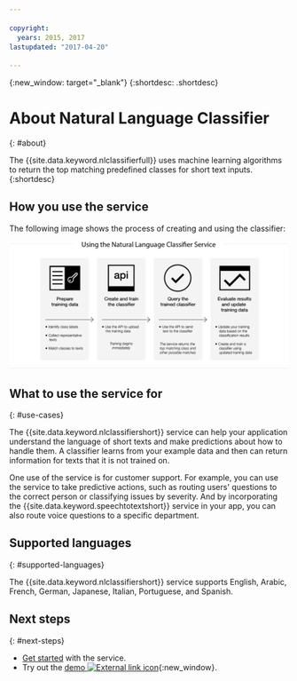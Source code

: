 ```yaml
---

copyright:
  years: 2015, 2017
lastupdated: "2017-04-20"

---
```


{:new_window: target="_blank"}
{:shortdesc: .shortdesc}

# About Natural Language Classifier
{: #about}

The {{site.data.keyword.nlclassifierfull}} uses machine learning algorithms to return the top matching predefined classes for short text inputs.
{:shortdesc}

## How you use the service

The following image shows the process of creating and using the classifier:

![Classification process](images/classifier_process.png)

## What to use the service for
{: #use-cases}

The {{site.data.keyword.nlclassifiershort}} service can help your application understand the language of short texts and make predictions about how to handle them. A classifier learns from your example data and then can return information for texts that it is not trained on.

One use of the service is for customer support. For example, you can use the service to take predictive actions, such as routing users' questions to the correct person or classifying issues by severity. And by incorporating the {{site.data.keyword.speechtotextshort}} service in your app, you can also route voice questions to a specific department.

## Supported languages
{: #supported-languages}

The {{site.data.keyword.nlclassifiershort}} service supports English, Arabic, French, German, Japanese, Italian, Portuguese, and Spanish.

## Next steps
{: #next-steps}

- [Get started](/docs/natural-language-classifier/overview.html) with the service.
- Try out the [demo ![External link icon](../../icons/launch-glyph.svg "External link icon")](http://natural-language-classifier-demo.mybluemix.net){:new_window}.